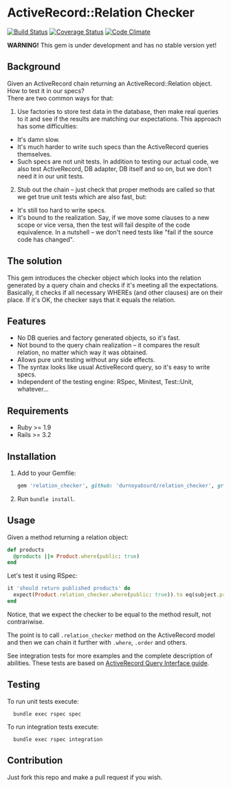 # ActiveRecord::Relation Checker

[![Build Status](https://secure.travis-ci.org/durnoyabsurd/relation_checker.png)](http://travis-ci.org/durnoyabsurd/relation_checker)
[![Coverage Status](https://coveralls.io/repos/durnoyabsurd/relation_checker/badge.png)](https://coveralls.io/r/durnoyabsurd/relation_checker)
[![Code Climate](https://codeclimate.com/github/durnoyabsurd/relation_checker.png)](https://codeclimate.com/github/durnoyabsurd/relation_checker)

__WARNING!__ This gem is under development and has no stable version yet!

## Background

Given an ActiveRecord chain returning an ActiveRecord::Relation object.<br />
How to test it in our specs?<br />
There are two common ways for that:

1. Use factories to store test data in the database, then make real queries to it and see if the results are matching our expectations. This approach has some difficulties:
  * It's damn slow.
  * It's much harder to write such specs than the ActiveRecord queries themselves.
  * Such specs are not unit tests. In addition to testing our actual code, we also test ActiveRecord, DB adapter, DB itself and so on, but we don't need it in our unit tests.
2. Stub out the chain – just check that proper methods are called so that we get true unit tests which are also fast, but:
  * It's still too hard to write specs.
  * It's bound to the realization. Say, if we move some clauses to a new scope or vice versa, then the test will fail despite of the code equivalence. In a nutshell – we don't need tests like "fail if the source code has changed".

## The solution

This gem introduces the checker object which looks into the relation generated by a query chain and checks if it's meeting all the expectations.
Basically, it checks if all necessary WHEREs (and other clauses) are on their place. If it's OK, the checker says that it equals the relation.

## Features

* No DB queries and factory generated objects, so it's fast.
* Not bound to the query chain realization – it compares the result relation, no matter which way it was obtained.
* Allows pure unit testing without any side effects.
* The syntax looks like usual ActiveRecord query, so it's easy to write specs.
* Independent of the testing engine: RSpec, Minitest, Test::Unit, whatever…

## Requirements

* Ruby >= 1.9
* Rails >= 3.2

## Installation

1. Add to your Gemfile:
   
   ```ruby
   gem 'relation_checker', github: 'durnoyabsurd/relation_checker', group: :test
   ```

2. Run ```bundle install```.

## Usage

Given a method returning a relation object:

```ruby
def products
  @products ||= Product.where(public: true)
end
```

Let's test it using RSpec:

```ruby
it 'should return published products' do
  expect(Product.relation_checker.where(public: true)).to eq(subject.products)
end
```

Notice, that we expect the checker to be equal to the method result, not contrariwise.

The point is to call ```.relation_checker``` method on the ActiveRecord model and then we can chain it further with ```.where```, ```.order``` and others.

See integration tests for more examples and the complete description of abilities. These tests are based on [ActiveRecord Query Interface guide](http://guides.rubyonrails.org/active_record_querying.html).

## Testing

To run unit tests execute:

```shell
  bundle exec rspec spec
```

To run integration tests execute:

```shell
  bundle exec rspec integration
```

## Contribution

Just fork this repo and make a pull request if you wish.
